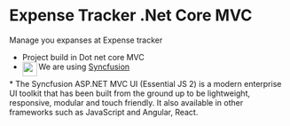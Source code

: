 # Expense Tracker .Net Core MVC
Manage you expanses at Expense tracker

* Project build in Dot net core MVC
* We are using <a href="https://help.syncfusion.com/">
  Syncfusion <img align="left" width="26px" src="https://cdn.syncfusion.com/content/images/company-logos/Syncfusion_Logo_Image.png" />
</a>
* The Syncfusion ASP.NET MVC UI (Essential JS 2) is a modern enterprise UI toolkit that has been built from the ground up to be lightweight, responsive, modular and touch friendly. It also available in other frameworks such as JavaScript and Angular, React.
